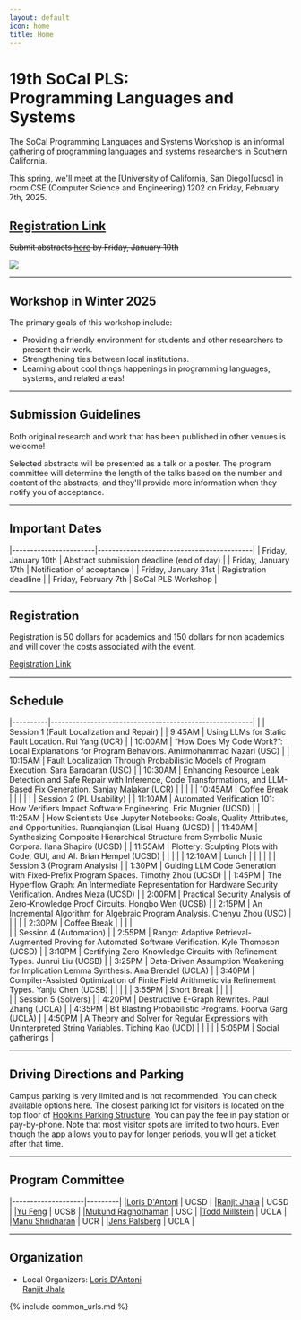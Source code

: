 ```yaml
---
layout: default
icon: home
title: Home
---
```


# 19th SoCal PLS: <br> Programming Languages and Systems

The SoCal Programming Languages and Systems Workshop is an informal gathering of
programming languages and systems researchers in Southern California.

This spring, we'll meet at the [University of California, San Diego][ucsd] in room CSE (Computer Science and Engineering) 1202 on
Friday, February 7th, 2025.

## [Registration Link](https://www.eventbrite.com/e/1146554438189) ##

<s> Submit abstracts [here](https://docs.google.com/forms/d/e/1FAIpQLSf2X31DYMV4r3mbJvN0dsblQHaJ_ljmBfgc8zFcVxRX2XX1bg/viewform?pli=1) by Friday, January 10th </s>

<img src="https://www.everydaycalifornia.com/cdn/shop/articles/unnamed_be0d7cf0-c8fc-4196-b3f3-2f8cc523de71.jpg?v=1664907751&width=1400">

---

## Workshop in Winter 2025

The primary goals of this workshop include:

* Providing a friendly environment for students and other researchers to present
  their work.
* Strengthening ties between local institutions.
* Learning about cool things happenings in programming languages, systems, and related areas!

---

## Submission Guidelines

Both original research and work that has been published in other venues is welcome!

Selected abstracts will be presented as a talk or a poster. The program
committee will determine the length of the talks based on the number and content
of the abstracts; and they'll provide more information when they notify you of
acceptance.

---

## Important Dates

|-----------------------|-------------------------------------------|
| Friday, January 10th  | Abstract submission deadline (end of day) |
| Friday, January 17th  | Notification of acceptance                |
| Friday, January 31st  | Registration deadline                     |
| Friday, February 7th  | SoCal PLS Workshop                        |

---

## Registration

Registration is 50 dollars for academics and 150 dollars for non academics and will cover the costs associated with the event.

[Registration Link](https://www.eventbrite.com/e/1146554438189)

---


## Schedule

|----------|--------------------------------------------------------| 
| | Session 1 (Fault Localization and Repair) | 
| 9:45AM | Using LLMs for Static Fault Location. Rui Yang (UCR) | 
| 10:00AM | “How Does My Code Work?”: Local Explanations for Program Behaviors. Amirmohammad Nazari (USC) | 
| 10:15AM | Fault Localization Through Probabilistic Models of Program Execution. Sara Baradaran (USC) | 
| 10:30AM | Enhancing Resource Leak Detection and Safe Repair with Inference, Code Transformations, and LLM-Based Fix Generation. Sanjay Malakar (UCR) | 
| | | 
| 10:45AM | Coffee Break | 
| | | 
| | Session 2 (PL Usability) | 
| 11:10AM | Automated Verification 101: How Verifiers Impact Software Engineering. Eric Mugnier (UCSD) | 
| 11:25AM | How Scientists Use Jupyter Notebooks: Goals, Quality Attributes, and Opportunities. Ruanqianqian (Lisa) Huang (UCSD) | 
| 11:40AM | Synthesizing Composite Hierarchical Structure from Symbolic Music Corpora. Ilana Shapiro (UCSD) | 
| 11:55AM | Plottery: Sculpting Plots with Code, GUI, and AI. Brian Hempel (UCSD) | 
| | | 
| 12:10AM | Lunch | 
| | | 
| | Session 3 (Program Analysis) | 
| 1:30PM | Guiding LLM Code Generation with Fixed-Prefix Program Spaces. Timothy Zhou (UCSD) | 
| 1:45PM | The Hyperflow Graph: An Intermediate Representation for Hardware Security Verification. Andres Meza (UCSD) | 
| 2:00PM | Practical Security Analysis of Zero-Knowledge Proof Circuits. Hongbo Wen (UCSB) | 
| 2:15PM | An Incremental Algorithm for Algebraic Program Analysis. Chenyu Zhou (USC) | 
| | | 
| 2:30PM | Coffee Break | 
| | |  
| | Session 4 (Automation) | 
| 2:55PM | Rango: Adaptive Retrieval-Augmented Proving for Automated Software Verification. Kyle Thompson (UCSD) |
| 3:10PM | Certifying Zero-Knowledge Circuits with Refinement Types. Junrui Liu (UCSB) | 
| 3:25PM | Data-Driven Assumption Weakening for Implication Lemma Synthesis. Ana Brendel (UCLA) | 
| 3:40PM | Compiler-Assisted Optimization of Finite Field Arithmetic via Refinement Types. Yanju Chen (UCSB) | 
| | | 
| 3:55PM | Short Break | 
| | |  
| | Session 5 (Solvers) | 
| 4:20PM | Destructive E-Graph Rewrites. Paul Zhang (UCLA) | 
| 4:35PM | Bit Blasting Probabilistic Programs. Poorva Garg (UCLA) | 
| 4:50PM | A Theory and Solver for Regular Expressions with Uninterpreted String Variables. Tiching Kao (UCD) | 
| | | 
| 5:05PM | Social gatherings |


---

## Driving Directions and Parking

Campus parking is very limited and is not recommended. You can check available options here. The closest parking lot for visitors is located on the top floor of [Hopkins Parking Structure](https://www.google.com/maps/place/Hopkins+Parking/@32.8837791,-117.2419775,17z/data=!3m1!4b1!4m6!3m5!1s0x80dc06c1e6156103:0xc6690b999c002d97!8m2!3d32.8837791!4d-117.2394026!16s%2Fg%2F1jky0r__3?entry=tts). You can pay the fee in pay station or pay-by-phone. Note that most visitor spots are limited to two hours. Even though the app allows you to pay for longer periods, you will get a ticket after that time.



---

## Program Committee

|--------------------|---------|
|[Loris D'Antoni](https://cseweb.ucsd.edu/~ldantoni/)               | UCSD     |
|[Ranjit Jhala](https://ranjitjhala.github.io/) | UCSD  |
|[Yu Feng](https://fredfeng.github.io/) | UCSB  |
|[Mukund Raghothaman](https://r-mukund.github.io/) | USC |
|[Todd Millstein](http://web.cs.ucla.edu/~todd/) | UCLA  |
|[Manu Shridharan](https://manu.sridharan.net/) | UCR  |
|[Jens Palsberg](https://web.cs.ucla.edu/~palsberg/) | UCLA  |

---


## Organization

<!--* Mailing List: socal@lists.ucla.edu
  [(subscribe)](http://lists.ucla.edu/cgi-bin/mailman/listinfo/socal)
  -->  
* Local Organizers:
  [Loris D'Antoni](https://cseweb.ucsd.edu/~ldantoni/)  
[Ranjit Jhala](https://ranjitjhala.github.io/)  

{% include common_urls.md %}
